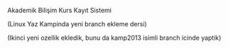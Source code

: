 Akademik Bilişim Kurs Kayıt Sistemi

(Linux Yaz Kampinda yeni branch ekleme dersi)

(Ikinci yeni ozellik ekledik, bunu da kamp2013 isimli branch icinde yaptik)
